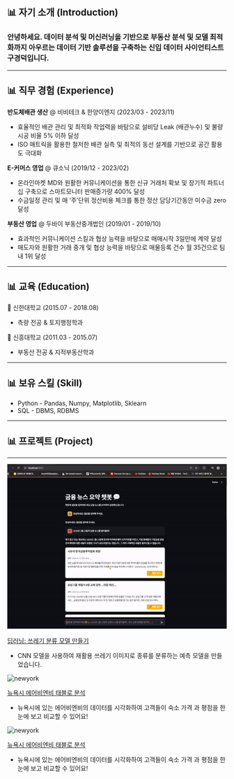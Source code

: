<!-- * [데이터 리차드 포트폴리오를 참고하려면?](https://dongchanlim.github.io/github-portfolio/)
* [무료 이미지 사이트](https://unsplash.com/)-->

## 📊 자기 소개 (Introduction)
### 안녕하세요. 데이터 분석 및 머신러닝을 기반으로 부동산 분석 및 모델 최적화까지 아우르는 데이터 기반 솔루션을 구축하는 신입 데이터 사이언티스트 구경덕입니다.
------

<!-- - 한줄 자기소개 
예시)"데이터 분석에 뛰어난 역량과 실무 경험을 갖춘 데이터 엔지니어로, 복잡한 문제에 효과적인 솔루션을 제시합니다."-->
> 
>
> 
> 


## 📊 직무 경험 (Experience)
**반도체배관 생산** @ 비비테크 & 한양이엔지 (2023/03 - 2023/11)

- 효율적인 배관 관리 및 최적화 작업력을 바탕으로 설비당 Leak (배관누수) 및 불량시공 비율 5% 이하 달성 
- ISO 매트릭을 활용한 철저한 배관 실측 및 최적의 동선 설계를 기반으로 공간 활용도 극대화

**E-커머스 영업** @ 큐소닉 (2019/12 - 2023/02)

- 온라인마켓 MD와 원활한 커뮤니케이션을 통한 신규 거래처 확보 및 장기적 파트너십 구축으로 스마트모니터 판매증가량 400% 달성
- 수금일정 관리 및 매 ‘주’단위 정산비용 체크를 통한 정산 담당기간동안 미수금 zero 달성 


**부동산 영업** @ 두바이 부동산중개법인 (2019/01 - 2019/10)

- 효과적인 커뮤니케이션 스킬과 협상 능력을 바탕으로 매매시작 3일만에 계약 달성
- 매도자와 원활한 거래 중개 및 협상 능력을 바탕으로 매물등록 건수 월 35건으로 팀내 1위 달성
------



## 📊 교육 (Education)
🏫 신한대학교 (2015.07 - 2018.08)

- 측량 전공 & 토지행정학과

🏫 신흥대학교 (2011.03 - 2015.07)

- 부동산 전공 & 지적부동산학과
------


## 📊 보유 스킬 (Skill)
- Python - Pandas, Numpy, Matplotlib, Sklearn
- SQL - DBMS, RDBMS
------


## 📊 프로젝트 (Project)
------
![trash](assets/img/Lang_chain.png)

[딥러닝: 쓰레기 분류 모델 만들기](https://github.com/dongchanlim/Python-Machine-Learning/blob/main/Semester_Project.ipynb)
- CNN 모델을 사용하여 재활용 쓰레기 이미지로 종류를 분류하는 예측 모델을 만들었습니다.

![newyork](assets/img/newyork.jpeg)

[뉴욕시 에어비엔비 태블로 분석](https://public.tableau.com/app/profile/dongchan.lim/viz/AirbnbPractice_15699654202660/Story1)
- 뉴욕시에 있는 에어비엔비의 데이터를 시각화하여 고객들이 숙소 가격 과 평점을 한눈에 보고 비교할 수 있어요!

![newyork](assets/img/newyork.jpeg)

[뉴욕시 에어비엔비 태블로 분석](https://public.tableau.com/app/profile/dongchan.lim/viz/AirbnbPractice_15699654202660/Story1)
- 뉴욕시에 있는 에어비엔비의 데이터를 시각화하여 고객들이 숙소 가격 과 평점을 한눈에 보고 비교할 수 있어요!
